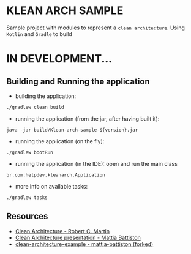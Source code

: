 # KLEAN ARCH SAMPLE

Sample project with modules to represent a `clean architecture`. 
Using `Kotlin` and `Gradle` to build

# IN DEVELOPMENT...

## Building and Running the application
* building the application:
```
./gradlew clean build
```
* running the application (from the jar, after having built it):
```
java -jar build/Klean-arch-sample-${version}.jar
```
* running the application (on the fly):
```
./gradlew bootRun
```
* running the application (in the IDE): open and run the main class
```
br.com.helpdev.kleanarch.Application
```
* more info on available tasks:
```
./gradlew tasks
```

## Resources

* [Clean Architecture - Robert C. Martin](https://www.amazon.com.br/Clean-Architecture-Craftsmans-Software-Structure-ebook/dp/B075LRM681)
* [Clean Architecture presentation - Mattia Battiston](https://www.slideshare.net/mattiabattiston/real-life-clean-architecture-61242830)
* [clean-architecture-example - mattia-battiston (forked)](https://github.com/gbzarelli/clean-architecture-example)
